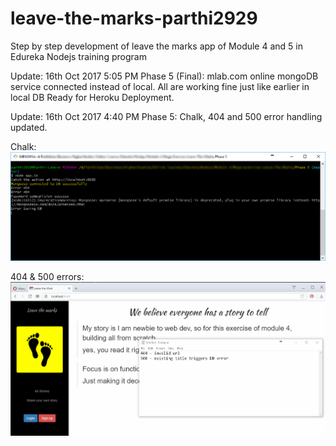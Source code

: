 # leave-the-marks-parthi2929
Step by step development of leave the marks app of Module 4 and 5 in Edureka Nodejs training program

Update: 16th Oct 2017 5:05 PM
Phase 5 (Final): mlab.com online mongoDB service connected instead of local. 
All are working fine just like earlier in local DB
Ready for Heroku Deployment.

Update: 16th Oct 2017 4:40 PM
Phase 5: Chalk, 404 and 500 error handling updated. 

Chalk:
![demo](demo/Phase_5_Chalk_Demo.png)

404 & 500 errors:
![demo](demo/Phase_5_404_500_Demo.gif)

